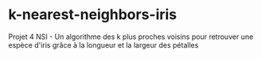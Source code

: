 # k-nearest-neighbors-iris
Projet 4 NSI - Un algorithme des k plus proches voisins pour retrouver une espèce d'iris grâce à la longueur et la largeur des pétalles
